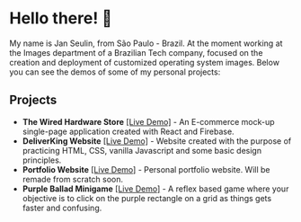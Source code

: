 # Hello there! 👋

My name is Jan Seulin, from São Paulo - Brazil. At the moment working at the Images department of a Brazilian Tech company, focused on the creation and deployment of customized operating system images. Below you can see the demos of some of my personal projects:

## Projects
- **The Wired Hardware Store** [[Live Demo]](https://janseulin.github.io/TheWired/#/) - An E-commerce mock-up single-page application created with React and Firebase. 
- **DeliverKing Website** [[Live Demo]](https://janseulin.github.io/delivery-website--mock-up/) - Website created with the purpose of practicing HTML, CSS, vanilla Javascript and some basic design principles.
-  **Portfolio Website** [[Live Demo]](https://janseulin.github.io/portfolio-website/) - Personal portfolio website. Will be remade from scratch soon.
-  **Purple Ballad Minigame** [[Live Demo]](https://janseulin.github.io/purple-ballad--minigame/) - A reflex based game where your objective is to click on the purple rectangle on a grid as things gets faster and confusing.



<!---
JanSeulin/JanSeulin is a ✨ special ✨ repository because its `README.md` (this file) appears on your GitHub profile.
You can click the Preview link to take a look at your changes.
--->
